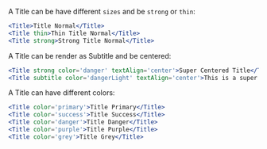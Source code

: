 A Title can be have different `sizes` and be `strong` or `thin`:

```jsx
<Title>Title Normal</Title>
<Title thin>Thin Title Normal</Title>
<Title strong>Strong Title Normal</Title>
```

A Title can be render as Subtitle and be centered:

```jsx
<Title strong color='danger' textAlign='center'>Super Centered Title</Title>
<Title subtitle color='dangerLight' textAlign='center'>This is a super subtitle</Title>
```

A Title can have different colors:

```jsx
<Title color='primary'>Title Primary</Title>
<Title color='success'>Title Success</Title>
<Title color='danger'>Title Danger</Title>
<Title color='purple'>Title Purple</Title>
<Title color='grey'>Title Grey</Title>
```